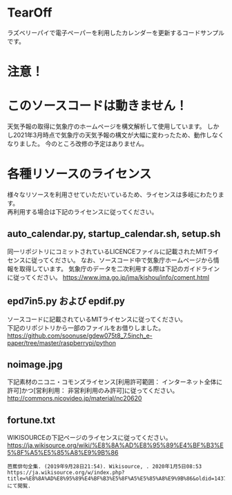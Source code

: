 # TearOff

ラズベリーパイで電子ペーパーを利用したカレンダーを更新するコードサンプルです。 

# 注意！

<h1>このソースコードは動きません！</h1>  
天気予報の取得に気象庁のホームページを構文解析して使用しています。  
しかし2021年3月時点で気象庁の天気予報の構文が大幅に変わったため、動作しなくなりました。  
今のところ改修の予定はありません。

# 各種リソースのライセンス

様々なリソースを利用させていただいているため、ライセンスは多岐にわたります。  
再利用する場合は下記のライセンスに従ってください。

## auto_calendar.py, startup_calendar.sh, setup.sh

同一リポジトリにコミットされているLICENCEファイルに記載されたMITライセンスに従ってください。
なお、ソースコード中で気象庁ホームページから情報を取得しています。
気象庁のデータを二次利用する際は下記のガイドラインに従ってください。
https://www.jma.go.jp/jma/kishou/info/coment.html

## epd7in5.py および epdif.py

ソースコードに記載されているMITライセンスに従ってください。  
下記のリポジトリから一部のファイルをお借りしました。  
https://github.com/soonuse/gdew075t8_7.5inch_e-paper/tree/master/raspberrypi/python

## noimage.jpg

下記素材のニコニ・コモンズライセンス[利用許可範囲： インターネット全体に許可]かつ[営利利用： 非営利利用のみ許可]に従ってください。  
http://commons.nicovideo.jp/material/nc20620

## fortune.txt

WIKISOURCEの下記ページのライセンスに従ってください。  
https://ja.wikisource.org/wiki/%E8%8A%AD%E8%95%89%E4%BF%B3%E5%8F%A5%E5%85%A8%E9%9B%86  

```
芭蕉俳句全集. (2019年9月28日21:54). Wikisource, . 2020年1月5日08:53 https://ja.wikisource.org/w/index.php?title=%E8%8A%AD%E8%95%89%E4%BF%B3%E5%8F%A5%E5%85%A8%E9%9B%86&oldid=143752 にて閲覧.
```
